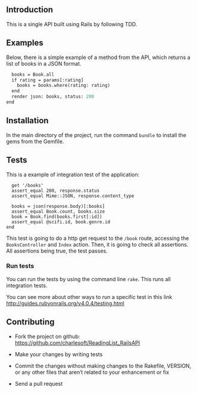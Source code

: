 ## Introduction

This is a single API built using Rails by following TDD.

## Examples

Below, there is a simple example of a method from the API, which returns a list of books
in a JSON format.

```def index
  books = Book.all
  if rating = params[:rating]
    books = books.where(rating: rating)
  end
  render json: books, status: 200
end
```

## Installation

In the main directory of the project, run the command `bundle` to install the gems from the Gemfile.

## Tests

This is a example of integration test of the application:

```test 'listing books' do
  get '/books'
  assert_equal 200, response.status
  assert_equal Mime::JSON, response.content_type

  books = json(response.body)[:books]
  assert_equal Book.count, books.size
  book = Book.find(books.first[:id])
  assert_equal @scifi.id, book.genre.id
end
```

This test is going to do a http get request to the `/book` route, accessing the `BooksController` and `Index` action. Then, it is going to check all assertions. All assertions being true, the test passes.

### Run tests

You can run the tests by using the command line `rake`. This runs all integration tests.

You can see more about other ways to run a specific test in this link http://guides.rubyonrails.org/v4.0.4/testing.html


## Contributing  

* Fork the project on github: https://github.com/charlesoft/ReadingList_RailsAPI

* Make your changes by writing tests

* Commit the changes without making changes to the Rakefile, VERSION, or any other files that aren’t related to your enhancement or fix

* Send a pull request
